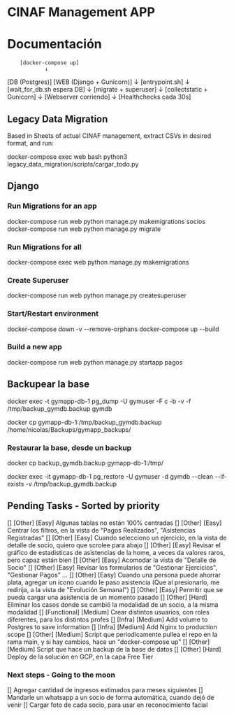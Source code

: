 # CINAF Management APP

# Documentación

        [docker-compose up]
                ↓
 [DB (Postgres)] [WEB (Django + Gunicorn)]
                           ↓
                   [entrypoint.sh]
                           ↓
                [wait_for_db.sh espera DB]
                           ↓
                   [migrate + superuser]
                           ↓
                 [collectstatic + Gunicorn]
                           ↓
                   [Webserver corriendo]
                           ↓
                  [Healthchecks cada 30s]

## Legacy Data Migration

Based in Sheets of actual CINAF management, extract CSVs in desired format, and run:

docker-compose exec web bash
python3 legacy_data_migration/scripts/cargar_todo.py

## Django 
### Run Migrations for an app
docker-compose run web python manage.py makemigrations socios
docker-compose run web python manage.py migrate

### Run Migrations for all
docker-compose exec web python manage.py makemigrations

### Create Superuser
docker-compose run web python manage.py createsuperuser

### Start/Restart environment
docker-compose down -v --remove-orphans
docker-compose up --build

### Build a new app
docker-compose run web python manage.py startapp pagos

## Backupear la base
docker exec -t gymapp-db-1 pg_dump -U gymuser -F c -b -v -f /tmp/backup_gymdb.backup gymdb

docker cp gymapp-db-1:/tmp/backup_gymdb.backup /home/nicolas/Backups/gymapp_backups/

### Restaurar la base, desde un backup
docker cp backup_gymdb.backup gymapp-db-1:/tmp/

docker exec -it gymapp-db-1 pg_restore -U gymuser -d gymdb --clean --if-exists -v /tmp/backup_gymdb.backup

## Pending Tasks - Sorted by priority
[] [Other] [Easy] Algunas tablas no están 100% centradas
[] [Other] [Easy] Centrar los filtros, en la vista de "Pagos Realizados", "Asistencias Registradas"
[] [Other] [Easy] Cuando selecciono un ejercicio, en la vista de detalle de socio, quiero que scrolee para abajo
[] [Other] [Easy] Revisar el gráfico de estadisticas de asistencias de la home, a veces da valores raros, pero capaz están bien
[] [Other] [Easy] Acomodar la vista de "Detalle de Socio"
[] [Other] [Easy] Revisar los formularios de "Gestionar Ejercicios", "Gestionar Pagos" ...
[] [Other] [Easy] Cuando una persona puede ahorrar plata, agregar un ícono cuando le paso asistencia (Que al presionarlo, me redirija, a la vista de "Evolución Semanal")
[] [Other] [Easy] Permitir que se pueda cargar una asistencia de un momento pasado
[] [Other] [Hard] Eliminar los casos donde se cambió la modalidad de un socio, a la misma modalidad
[] [Functional] [Medium] Crear distintos usuarios, con roles diferentes, para los distintos profes
[] [Infra] [Medium] Add volume to Postgres to save information
[] [Infra] [Medium] Add Nginx to production scope
[] [Other] [Medium] Script que periodicamente pullea el repo en la rama main, y si hay cambios, hace un "docker-compose up"
[] [Other] [Medium] Script que hace un backup de la base de datos
[] [Other] [Hard] Deploy de la solución en GCP, en la capa Free Tier

### Next steps - Going to the moon
[] Agregar cantidad de ingresos estimados para meses siguientes
[] Mandarle un whatsapp a un socio de forma automática, cuando dejó de venir
[] Cargar foto de cada socio, para usar en reconocimiento facial